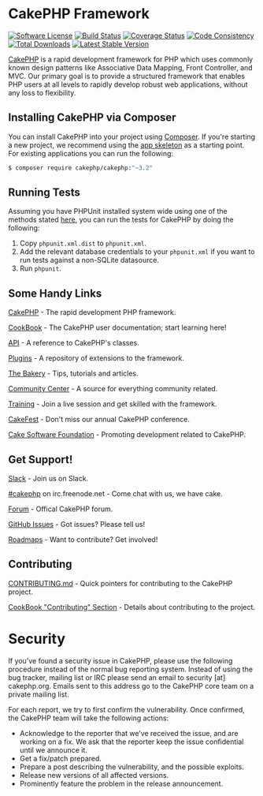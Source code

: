 # CakePHP Framework

[![Software License](https://img.shields.io/badge/license-MIT-brightgreen.svg?style=flat-square)](LICENSE.txt)
[![Build Status](https://img.shields.io/travis/cakephp/cakephp/master.svg?style=flat-square)](https://travis-ci.org/cakephp/cakephp)
[![Coverage Status](https://img.shields.io/codecov/c/github/cakephp/cakephp.svg?style=flat-square)](https://codecov.io/github/cakephp/cakephp)
[![Code Consistency](https://squizlabs.github.io/PHP_CodeSniffer/analysis/cakephp/cakephp/grade.svg)](http://squizlabs.github.io/PHP_CodeSniffer/analysis/cakephp/cakephp/)
[![Total Downloads](https://img.shields.io/packagist/dt/cakephp/cakephp.svg?style=flat-square)](https://packagist.org/packages/cakephp/cakephp)
[![Latest Stable Version](https://img.shields.io/packagist/v/cakephp/cakephp.svg?style=flat-square&label=stable)](https://packagist.org/packages/cakephp/cakephp)

[CakePHP](http://www.cakephp.org) is a rapid development framework for PHP which
uses commonly known design patterns like Associative Data
Mapping, Front Controller, and MVC.  Our primary goal is to provide a structured
framework that enables PHP users at all levels to rapidly develop robust web
applications, without any loss to flexibility.

## Installing CakePHP via Composer

You can install CakePHP into your project using
[Composer](http://getcomposer.org).  If you're starting a new project, we
recommend using the [app skeleton](https://github.com/cakephp/app) as
a starting point. For existing applications you can run the following:

``` bash
$ composer require cakephp/cakephp:"~3.2"
```

## Running Tests

Assuming you have PHPUnit installed system wide using one of the methods stated
[here](http://phpunit.de/manual/current/en/installation.html), you can run the
tests for CakePHP by doing the following:

1. Copy `phpunit.xml.dist` to `phpunit.xml`.
2. Add the relevant database credentials to your `phpunit.xml` if you want to run tests against
   a non-SQLite datasource.
3. Run `phpunit`.

## Some Handy Links

[CakePHP](http://www.cakephp.org) - The rapid development PHP framework.

[CookBook](http://book.cakephp.org) - The CakePHP user documentation; start learning here!

[API](http://api.cakephp.org) - A reference to CakePHP's classes.

[Plugins](http://plugins.cakephp.org) - A repository of extensions to the framework.

[The Bakery](http://bakery.cakephp.org) - Tips, tutorials and articles.

[Community Center](http://community.cakephp.org) - A source for everything community related.

[Training](http://training.cakephp.org) - Join a live session and get skilled with the framework.

[CakeFest](http://cakefest.org) - Don't miss our annual CakePHP conference.

[Cake Software Foundation](http://cakefoundation.org) - Promoting development related to CakePHP.

## Get Support!

[Slack](http://cakesf.herokuapp.com/) - Join us on Slack.

[#cakephp](http://webchat.freenode.net/?channels=#cakephp) on irc.freenode.net - Come chat with us, we have cake.

[Forum](http://discourse.cakephp.org/) - Offical CakePHP forum.

[GitHub Issues](https://github.com/cakephp/cakephp/issues) - Got issues? Please tell us!

[Roadmaps](https://github.com/cakephp/cakephp/wiki#roadmaps) - Want to contribute? Get involved!

## Contributing

[CONTRIBUTING.md](.github/CONTRIBUTING.md) - Quick pointers for contributing to the CakePHP project.

[CookBook "Contributing" Section](http://book.cakephp.org/3.0/en/contributing.html) - Details about contributing to the project.

# Security

If you’ve found a security issue in CakePHP, please use the following procedure instead of the normal bug reporting system. Instead of using the bug tracker, mailing list or IRC please send an email to security [at] cakephp.org. Emails sent to this address go to the CakePHP core team on a private mailing list.

For each report, we try to first confirm the vulnerability. Once confirmed, the CakePHP team will take the following actions:

- Acknowledge to the reporter that we’ve received the issue, and are working on a fix. We ask that the reporter keep the issue confidential until we announce it.
- Get a fix/patch prepared.
- Prepare a post describing the vulnerability, and the possible exploits.
- Release new versions of all affected versions.
- Prominently feature the problem in the release announcement.
